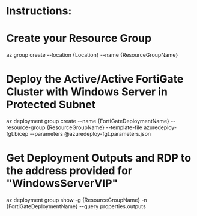 # Instructions:

# Create your Resource Group

az group create --location {Location} --name {ResourceGroupName}

# Deploy the Active/Active FortiGate Cluster with Windows Server in Protected Subnet

az deployment group create --name {FortiGateDeploymentName} --resource-group {ResourceGroupName} --template-file azuredeploy-fgt.bicep --parameters @azuredeploy-fgt.parameters.json

# Get Deployment Outputs and RDP to the address provided for "WindowsServerVIP"

az deployment group show  -g {ResourceGroupName} -n {FortiGateDeploymentName}  --query properties.outputs